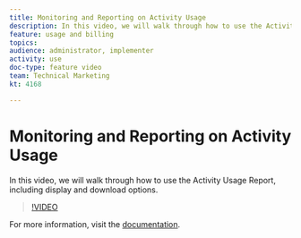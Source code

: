 ```yaml
---
title: Monitoring and Reporting on Activity Usage
description: In this video, we will walk through how to use the Activity Usage Report, including display and download options.
feature: usage and billing
topics: 
audience: administrator, implementer
activity: use
doc-type: feature video
team: Technical Marketing
kt: 4168

---
```


# Monitoring and Reporting on Activity Usage

In this video, we will walk through how to use the Activity Usage Report, including display and download options.

>[!VIDEO](https://video.tv.adobe.com/v/31443/?quality=12)

For more information, visit the [documentation](https://docs.adobe.com/content/help/en/audience-manager/user-guide/features/administration/activity-usage-reporting.html).
